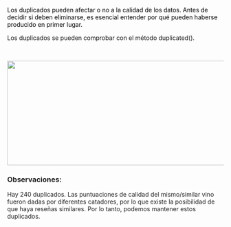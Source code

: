 <p><span style="color:#000000"><span id="cke_bm_846S" style="display:none">&nbsp;</span>Los duplicados pueden afectar o no a la calidad de los datos. Antes de decidir si deben eliminarse, es esencial entender por qué pueden haberse producido en primer lugar.</span></p>

<p>Los duplicados se pueden comprobar con el método duplicated().</p>

<p>&nbsp;</p>

<p style="text-align:center"><img alt="" height="243" src="https://dphi-courses.s3.ap-south-1.amazonaws.com/introduction-to-eda/Module2/ss12.png" width="600" /></p>

<h3><span style="color:#212121"><span style="background-color:#ffffff"><strong>Observaciones:</strong></span></span></h3>

<p><span style="color:#212121"><span style="background-color:#ffffff">Hay 240 duplicados. Las puntuaciones de calidad del mismo/similar vino fueron dadas por diferentes catadores, por lo que existe la posibilidad de que haya reseñas similares. Por lo tanto, podemos mantener estos duplicados.</span></span></p>

<p>&nbsp;</p>